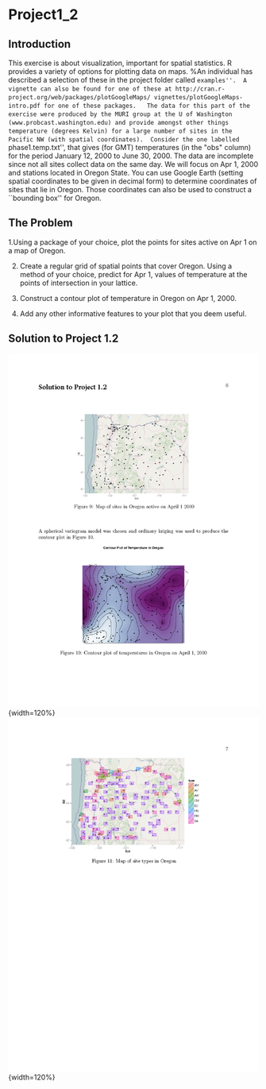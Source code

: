 # Project1_2

## Introduction

 This exercise is about visualization, important for spatial statistics. R provides a variety of options for plotting data on maps. 
%An individual has described a selection of these in the project folder called ``examples''. 
A vignette can also be found for one of these at
http://cran.r-project.org/web/packages/plotGoogleMaps/
vignettes/plotGoogleMaps-intro.pdf
for one of these packages.  
The data for this part of the exercise were produced by the MURI group at the U of Washington (www.probcast.washington.edu) and provide amongst other things temperature (degrees Kelvin) for a large number of sites in the Pacific NW (with spatial coordinates).  Consider the one labelled  ``phase1.temp.txt'', that gives (for GMT) temperatures (in the "obs" column) for the period January 12, 2000 to June 30, 2000. The data are incomplete since not all sites collect data on the same day.  We will focus on Apr 1, 2000 and stations located in Oregon State. You can use Google Earth (setting spatial coordinates to be given in decimal form) to determine coordinates of sites that lie in Oregon. Those coordinates can also be used to construct a ``bounding box'' for Oregon.

## The Problem

1.Using a package of your choice, plot the points for sites active on Apr 1 on a map of Oregon.

2. Create a regular grid of spatial points that cover Oregon. Using a method of your choice, predict for Apr 1, values of temperature at the points of intersection in your lattice. 

3.  Construct a contour plot of temperature in Oregon on Apr 1, 2000.

4. Add any other informative features to your plot that you deem useful.

## Solution to Project 1.2

![](figures/Solutions1-2_Page_1.png){width=120%}
![](figures/Solutions1-2_Page_2.png){width=120%}
